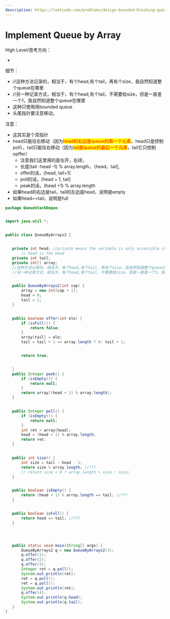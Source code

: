 ```yaml
---
description: https://leetcode.com/problems/design-bounded-blocking-queue/
---
```


# Implement Queue by Array



High Level/思考方向：

*

细节：

* //这种方法记录的，相当于，有个head,有个tail，再有个size，我自然知道整个queue在哪里
* //另一种记录方式，相当于，有个head,有个tail，不需要给size，但是一直差一个1，我自然知道整个queue在哪里
* 这种只使用用bounded queue
* 头尾指针要注意移动，





注意：

* 这其实是个双指针
* head只能往右移动（因为<mark style="color:red;">head的右边是queue的第一个元素</mark>，head只是控制poll），tail只能往右移动（因为<mark style="color:red;">tail是queue的最后一个元素</mark>，tail它只控制opffer）
  * 注意我们这里用的是左开，右闭，
  * 长度(tail -head -1) % array.length，（head，tail],&#x20;
  * offer的话，(head, tail+1]
  * poll的话，(head + 1, tail]
  * peak的话，(head +1) % array.length
* 如果head的右边是tail，tail的左边是head，说明是empty
* 如果head==tail，说明是full



```java
package QueueStackDeque;


import java.util.*;


public class QueueByArrays2 {


   private int head; //private means the variable is only accessible inside the class
       // head is the head
   private int tail;
   private int[] array;
   //这种方法记录的，相当于，有个head,有个tail，再有个size，我自然知道整个queue在哪里
   //另一种记录方式，相当于，有个head,有个tail，不需要给size，但是一直差一个1，我自然知道整个queue在哪里


   public QueueByArrays2(int cap) {
       array = new int[cap + 1];
       head = 0;
       tail = 1;
   }


   public boolean offer(int ele) {
       if (isFull()) {
           return false;
       }
       array[tail] = ele;
       tail = tail + 1 == array.length ? 0: tail + 1;


       return true;


   }
   public Integer peek() {
       if (isEmpty()) {
           return null;
       }
       return array[(head + 1) % array.length];
   }


   public Integer poll() {
       if (isEmpty()) {
           return null;
       }
       int ret = array[head];
       head = (head + 1) % array.length;
       return ret;
   }


   public int size() {
       int size = tail - head - 1;
       return size % array.length; //???
       // return size < 0 ? array.length + size : size;
   }


   public boolean isEmpty() {
       return (head + 1) % array.length == tail; //???
   }


   public boolean isFull() {
       return head == tail; //???
   }




   public static void main(String[] args) {
       QueueByArrays2 q = new QueueByArrays2(3);
       q.offer(1);
       q.offer(2);
       q.offer(3);
       Integer ret = q.poll();
       System.out.println(ret);
       ret = q.poll();
       ret = q.poll();
       System.out.println(ret);
       q.offer(4);
       System.out.println(q.head);
       System.out.println(q.tail);
   }
}

```
